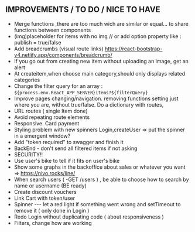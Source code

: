 ## IMPROVEMENTS / TO DO / NICE TO HAVE

- Merge functions ,there are too much wich are similar or equal... to share functions between components
- (img)placeholder for items with no img // or add option property like : publish = true/false
- Add breadcrumbs (visual route links) https://react-bootstrap-v4.netlify.app/components/breadcrumb/
- If you go out from creating new item without uploading an image, get an alert
- At createitem,when choose main category,should only displays related categories
- Change the filter query for an array : `${process.env.React_APP_SERVER}items?${filterQuery}`
- Improve pages changing/navigation. removing functions setting just where you are, without true/false. Do a dictionary with routes,
- URL routes ( single Item done)
- Avoid repeating route elements
- Responsive. Card payment
- Styling problem with new spinners Login,createUser => put the spinner in a emergent window?
- Add "token required" to swagger and finish it
- BackEnd - don't send all filtered items if not asking
- SECURITY!!
- Use user's bike to tell if it fits on user's bike
- Show some graphs in the backoffice about sales or whatever you want => https://nivo.rocks/line/
- When search users ( -GET /users ) , be able to choose how to search by name or username (BE ready)
- Create discount vouchers
- Link Cart with token/user
- Spinner --- let a red light if something went wrong and setTimeout to remove it ( only done in Login )
- Redo Login without duplicating code ( about responsiveness )
- Filters, change how are working
